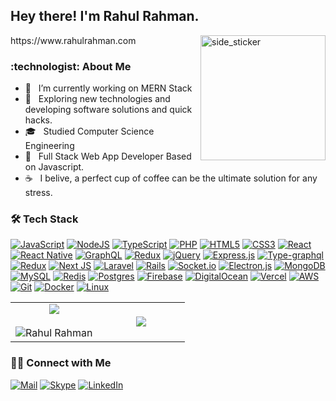 <h2> Hey there! I'm Rahul Rahman. 
</h2>
https://www.rahulrahman.com 

<img align="right" width=200px height=200px alt="side_sticker" src="https://media.giphy.com/media/TEnXkcsHrP4YedChhA/giphy.gif" />

<h3>:technologist:	  About Me </h3>

- 🔭 &nbsp; I’m currently working on MERN Stack 
- 🤔 &nbsp; Exploring new technologies and developing software solutions and quick hacks.
- 🎓 &nbsp; Studied Computer Science Engineering
- 💼 &nbsp; Full Stack Web App Developer Based on Javascript.
- ☕ &nbsp; I belive, a perfect cup of coffee can be the ultimate solution for any stress. 

<h3>🛠 Tech Stack</h3>

[![JavaScript](https://img.shields.io/badge/javascript-%23323330.svg?style=for-the-badge&logo=javascript&logoColor=%23F7DF1E)](www.rahulrahman.com) 
[![NodeJS](https://img.shields.io/badge/node.js-6DA55F?style=for-the-badge&logo=node.js&logoColor=white)](www.rahulrahman.com) 
[![TypeScript](https://img.shields.io/badge/typescript-%23007ACC.svg?style=for-the-badge&logo=typescript&logoColor=white)](www.rahulrahman.com)
[![PHP](https://img.shields.io/badge/php-%23777BB4.svg?style=for-the-badge&logo=php&logoColor=white)](www.rahulrahman.com)
[![HTML5](https://img.shields.io/badge/html5-%23E34F26.svg?style=for-the-badge&logo=html5&logoColor=white)](www.rahulrahman.com) 
[![CSS3](https://img.shields.io/badge/css3-%231572B6.svg?style=for-the-badge&logo=css3&logoColor=white)](www.rahulrahman.com) 
[![React](https://img.shields.io/badge/react-%2320232a.svg?style=for-the-badge&logo=react&logoColor=%2361DAFB)](https://www.rahulrahman.com)
[![React Native](https://img.shields.io/badge/react_native-%2320232a.svg?style=for-the-badge&logo=react&logoColor=%2361DAFB)](https://github.com/rahuliation)
[![GraphQL](https://img.shields.io/badge/-GraphQL-E10098?style=for-the-badge&logo=graphql&logoColor=white)](https://github.com/rahuliation)
[![Redux](https://img.shields.io/badge/redux-%23593d88.svg?style=for-the-badge&logo=redux&logoColor=white)](https://gitlab.com/rahuliation)
[![jQuery](https://img.shields.io/badge/jquery-%230769AD.svg?style=for-the-badge&logo=jquery&logoColor=white)](https://github.com/rahuliation)
[![Express.js](https://img.shields.io/badge/express.js-%23404d59.svg?style=for-the-badge&logo=express&logoColor=%2361DAFB)](https://gitlab.com/rahuliation)
[![Type-graphql](https://img.shields.io/badge/-TypeGraphQL-%23C04392?style=for-the-badge)](https://gitlab.com/rahuliation)
[![Redux](https://img.shields.io/badge/redux-%23593d88.svg?style=for-the-badge&logo=redux&logoColor=white)](https://gitlab.com/rahuliation)
[![Next JS](https://img.shields.io/badge/Next-black?style=for-the-badge&logo=next.js&logoColor=white)](https://gitlab.com/rahuliation)
[![Laravel](https://img.shields.io/badge/laravel-%23FF2D20.svg?style=for-the-badge&logo=laravel&logoColor=white)](https://github.com/rahuliation)
[![Rails](https://img.shields.io/badge/rails-%23CC0000.svg?style=for-the-badge&logo=ruby-on-rails&logoColor=white)](https://github.com/rahuliation)
[![Socket.io](https://img.shields.io/badge/Socket.io-black?style=for-the-badge&logo=socket.io&badgeColor=010101)](ttps://github.com/rahuliation)
[![Electron.js](https://img.shields.io/badge/Electron-191970?style=for-the-badge&logo=Electron&logoColor=white)](https://github.com/rahuliation)
[![MongoDB](https://img.shields.io/badge/MongoDB-%234ea94b.svg?style=for-the-badge&logo=mongodb&logoColor=white)](https://github.com/rahuliation)
[![MySQL](https://img.shields.io/badge/mysql-%2300f.svg?style=for-the-badge&logo=mysql&logoColor=white)](https://github.com/rahuliation)
[![Redis](https://img.shields.io/badge/redis-%23DD0031.svg?style=for-the-badge&logo=redis&logoColor=white)](https://www.rahulrahman.com)
[![Postgres](https://img.shields.io/badge/postgres-%23316192.svg?style=for-the-badge&logo=postgresql&logoColor=white)](https://www.rahulrahman.com)
[![Firebase](https://img.shields.io/badge/firebase-%23039BE5.svg?style=for-the-badge&logo=firebase)](https://www.rahulrahman.com)
[![DigitalOcean](https://img.shields.io/badge/DigitalOcean-%230167ff.svg?style=for-the-badge&logo=digitalOcean&logoColor=white)](https://www.rahulrahman.com)
[![Vercel](https://img.shields.io/badge/vercel-%23000000.svg?style=for-the-badge&logo=vercel&logoColor=white)](https://www.rahulrahman.com)
[![AWS](https://img.shields.io/badge/AWS-%23FF9900.svg?style=for-the-badge&logo=amazon-aws&logoColor=white)](https://www.rahulrahman.com)
[![Git](https://img.shields.io/badge/git-%23F05033.svg?style=for-the-badge&logo=git&logoColor=white)](https://www.rahulrahman.com)
[![Docker](https://img.shields.io/badge/-Docker-black?style=for-the-badge&logo=docker&link=https://github.com/rahuliation)](https://www.rahulrahman.com)
[![Linux](https://img.shields.io/badge/Linux-FCC624?style=for-the-badge&logo=linux&logoColor=black)](https://www.rahulrahman.com)
<br>


<table border="0" align="center">
<tr border="0">
<td width="50%" align="center">
  <img  align="center"  src="https://github-readme-stats.vercel.app/api?username=rahuliation&theme=cobalt&show_icons=true&count_private=true" />
  <br></br>
  <img  title="🔥 Get streak stats for your profile at git.io/rahuliation" alt="Rahul Rahman" src="https://github-readme-streak-stats.herokuapp.com/?user=rahuliation&theme=dark&hide_border=true" />
</td>

<td width="50%" align="center">

  <img  align="center"  src="https://github-readme-stats.anuraghazra1.vercel.app/api/top-langs/?username=rahuliation&theme=dark&hide_border=true&no-bg=true&no-frame=true&langs_count=10"/>
  
  </td>
</tr>
</table>

<h3> 🤝🏻 Connect with Me </h3>

[![Mail](https://img.shields.io/badge/hello@rahulrahman.com-D14836?style=for-the-badge&logo=gmail&logoColor=white)](mailto::hello@rahulrahman.com?Subject=Hello)
[![Skype](https://img.shields.io/badge/rahul.worksapce-%230077B5.svg?style=for-the-badge&logo=skype&logoColor=white)](skype:rahul.worksapce?add)
[![LinkedIn](https://img.shields.io/badge/linkedin-%230077B5.svg?style=for-the-badge&logo=linkedin&logoColor=white)](https://www.linkedin.com/in/rahul-workspace/)
